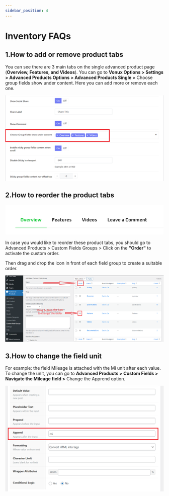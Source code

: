 ```yaml
---
sidebar_position: 4
---
```


# Inventory FAQs

## 1.How to add or remove product tabs

You can see there are 3 main tabs on the single advanced product page (**Overview, Features, and Videos**). You can go to **Vonux Options > Settings > Advanced Products Options > Advanced Products Single >** Choose group fields show under content. Here you can add more or remove each one.

![Product tab](./img/product-tab.png)

## 2.How to reorder the product tabs

![Product tab](./img/product-tab-order.png)

In case you would like to reorder these product tabs, you should go to Advanced Products > Custom Fields Groups > Click on the **"Order"** to activate the custom order.

Then drag and drop the icon in front of each field group to create a suitable order. 

![Product tab order](./img/groups-order.png)

## 3.How to change the field unit

For example: the field Mileage is attached with the Mi unit after each value. To change the unit, you can go to **Advanced Products > Custom Fields > Navigate the Mileage field >** Change the Apprend option. 

![field-unit](./img/field-unit.png)